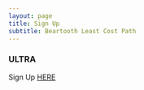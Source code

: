 ```yaml
---
layout: page
title: Sign Up
subtitle: Beartooth Least Cost Path
---
```



### ULTRA

Sign Up [HERE](https://mailchi.mp/fddcbc82ded0/beartooth-least-cost-path-ultra) 
